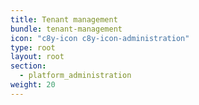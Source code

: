 ```yaml
---
title: Tenant management
bundle: tenant-management
icon: "c8y-icon c8y-icon-administration"
type: root
layout: root
section: 
  - platform_administration
weight: 20
---
```

